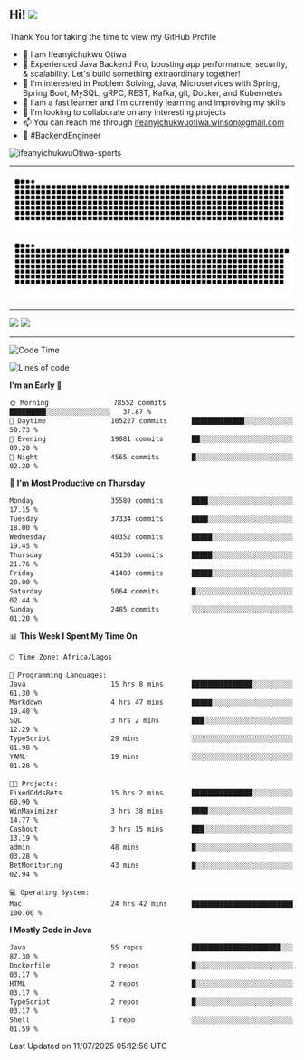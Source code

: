<!-- BLOG-POST-LIST:START --><!-- BLOG-POST-LIST:END -->

## Hi! <img src="https://media.giphy.com/media/hvRJCLFzcasrR4ia7z/giphy.gif" width="4%"> 

Thank You for taking the time to view my GitHub Profile

- 👋 I am Ifeanyichukwu Otiwa
- 🚀 Experienced Java Backend Pro, boosting app performance, security, & scalability. Let's build something extraordinary together!
- 👀 I'm interested in Problem Solving, Java, Microservices with Spring, Spring Boot, MySQL, gRPC, REST, Kafka, git, Docker, and Kubernetes
- 🌱 I am a fast learner and I'm currently learning and improving my skills
- 💞️ I'm looking to collaborate on any interesting projects
- 📫 You can reach me through ifeanyichukwuotiwa.winson@gmail.com
- 🚀 #BackendEngineer

<p align="left" marginTop="10px"> <img src="https://komarev.com/ghpvc/?username=ifeanyichukwuOtiwa-sports&label=Profile%20views&color=0e75b6&style=for-the-badge" alt="ifeanyichukwuOtiwa-sports" /> </p>

***

<!--🐍📈SNAKEGRAPH / 🌐WEBSITE: https://github.com/Platane/snk -->
![github contribution grid snake animation](https://raw.githubusercontent.com/ifeanyichukwuOtiwa-sports/ifeanyichukwuOtiwa-sports/output/github-contribution-grid-snake-dark.svg#gh-dark-mode-only)![github contribution grid snake animation](https://raw.githubusercontent.com/ifeanyichukwuOtiwa-sports/ifeanyichukwuOtiwa-sports/output/github-contribution-grid-snake.svg#gh-light-mode-only)

***

<p float="left">
  <img float="left" src="https://github-readme-stats.vercel.app/api?username=ifeanyichukwuOtiwa-sports&count_private=true&include_all_commits=true&theme=react&show_icons=true" />
  <img float="right" src="https://github-readme-stats.vercel.app/api/top-langs/?username=ifeanyichukwuOtiwa-sports&layout=compact&show_icons=true&theme=react" /> 
</p>

***



<!--START_SECTION:waka-->
![Code Time](http://img.shields.io/badge/Code%20Time-3%2C940%20hrs%2040%20mins-blue)

![Lines of code](https://img.shields.io/badge/From%20Hello%20World%20I%27ve%20Written-56.7%20million%20lines%20of%20code-blue)

**I'm an Early 🐤** 

```text
🌞 Morning                78552 commits       █████████░░░░░░░░░░░░░░░░   37.87 % 
🌆 Daytime                105227 commits      █████████████░░░░░░░░░░░░   50.73 % 
🌃 Evening                19081 commits       ██░░░░░░░░░░░░░░░░░░░░░░░   09.20 % 
🌙 Night                  4565 commits        █░░░░░░░░░░░░░░░░░░░░░░░░   02.20 % 
```
📅 **I'm Most Productive on Thursday** 

```text
Monday                   35580 commits       ████░░░░░░░░░░░░░░░░░░░░░   17.15 % 
Tuesday                  37334 commits       ████░░░░░░░░░░░░░░░░░░░░░   18.00 % 
Wednesday                40352 commits       █████░░░░░░░░░░░░░░░░░░░░   19.45 % 
Thursday                 45130 commits       █████░░░░░░░░░░░░░░░░░░░░   21.76 % 
Friday                   41480 commits       █████░░░░░░░░░░░░░░░░░░░░   20.00 % 
Saturday                 5064 commits        █░░░░░░░░░░░░░░░░░░░░░░░░   02.44 % 
Sunday                   2485 commits        ░░░░░░░░░░░░░░░░░░░░░░░░░   01.20 % 
```


📊 **This Week I Spent My Time On** 

```text
🕑︎ Time Zone: Africa/Lagos

💬 Programming Languages: 
Java                     15 hrs 8 mins       ███████████████░░░░░░░░░░   61.30 % 
Markdown                 4 hrs 47 mins       █████░░░░░░░░░░░░░░░░░░░░   19.40 % 
SQL                      3 hrs 2 mins        ███░░░░░░░░░░░░░░░░░░░░░░   12.29 % 
TypeScript               29 mins             ░░░░░░░░░░░░░░░░░░░░░░░░░   01.98 % 
YAML                     19 mins             ░░░░░░░░░░░░░░░░░░░░░░░░░   01.28 % 

🐱‍💻 Projects: 
FixedOddsBets            15 hrs 2 mins       ███████████████░░░░░░░░░░   60.90 % 
WinMaximizer             3 hrs 38 mins       ████░░░░░░░░░░░░░░░░░░░░░   14.77 % 
Cashout                  3 hrs 15 mins       ███░░░░░░░░░░░░░░░░░░░░░░   13.19 % 
admin                    48 mins             █░░░░░░░░░░░░░░░░░░░░░░░░   03.28 % 
BetMonitoring            43 mins             █░░░░░░░░░░░░░░░░░░░░░░░░   02.94 % 

💻 Operating System: 
Mac                      24 hrs 42 mins      █████████████████████████   100.00 % 
```

**I Mostly Code in Java** 

```text
Java                     55 repos            ██████████████████████░░░   87.30 % 
Dockerfile               2 repos             █░░░░░░░░░░░░░░░░░░░░░░░░   03.17 % 
HTML                     2 repos             █░░░░░░░░░░░░░░░░░░░░░░░░   03.17 % 
TypeScript               2 repos             █░░░░░░░░░░░░░░░░░░░░░░░░   03.17 % 
Shell                    1 repo              ░░░░░░░░░░░░░░░░░░░░░░░░░   01.59 % 
```




 Last Updated on 11/07/2025 05:12:56 UTC
<!--END_SECTION:waka-->

<!--
<p align="center">
![trophy](https://github-profile-trophy.vercel.app/?username=ifeanyichukwuOtiwa-sports&theme=onedark) (https://github.com/ryo-ma/github-profile-trophy)
</p>
-->

<!---
ifeanyi-otiwa/ifeanyi-otiwa is a ✨ special ✨ repository because its `README.md` (this file) appears on your GitHub profile.
You can click the Preview link to take a look at your changes.
--->
